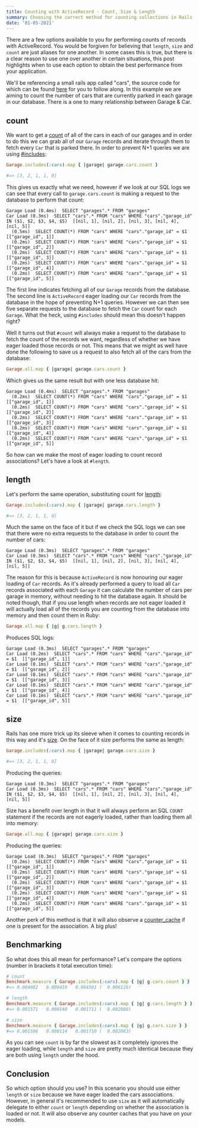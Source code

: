 ```yaml
---
title: Counting with ActiveRecord - Count, Size & Length
summary: Choosing the correct method for counting collections in Rails can be confusing. In this post we weigh up the different options ActiveRecord offers us and pick the best tool for the job.
date: '01-05-2021'
---
```


There are a few options available to you for performing counts of records with ActiveRecord. You would be forgiven for believing that `length`, `size` and `count` are just aliases for one another. In some cases this is true, but there is a clear reason to use one over another in certain situations, this post highlights when to use each option to obtain the best performance from your application.

We'll be referencing a small rails app called "cars", the source code for which can be found [here](https://github.com/LewisYoul/cars) for you to follow along. In this example we are aiming to count the number of cars that are currently parked in each garage in our database. There is a one to many relationship between Garage & Car.

## count

We want to get a [count](https://apidock.com/rails/ActiveRecord/Calculations/ClassMethods/count) of all of the cars in each of our garages and in order to do this we can grab all of our `Garage` records and iterate through them to fetch every `Car` that is parked there. In order to prevent N+1 queries we are using [#includes](https://apidock.com/rails/ActiveRecord/QueryMethods/includes):

```ruby
Garage.includes(:cars).map { |garage| garage.cars.count }

#=> [3, 2, 1, 1, 0]
```

This gives us exactly what we need, however if we look at our SQL logs we can see that every call to `garage.cars.count` is making a request to the database to perform that count:

```
Garage Load (0.4ms)  SELECT "garages".* FROM "garages"
Car Load (0.3ms)  SELECT "cars".* FROM "cars" WHERE "cars"."garage_id" IN ($1, $2, $3, $4, $5)  [[nil, 1], [nil, 2], [nil, 3], [nil, 4], [nil, 5]]
  (0.5ms)  SELECT COUNT(*) FROM "cars" WHERE "cars"."garage_id" = $1  [["garage_id", 1]]
  (0.2ms)  SELECT COUNT(*) FROM "cars" WHERE "cars"."garage_id" = $1  [["garage_id", 2]]
  (0.2ms)  SELECT COUNT(*) FROM "cars" WHERE "cars"."garage_id" = $1  [["garage_id", 3]]
  (0.2ms)  SELECT COUNT(*) FROM "cars" WHERE "cars"."garage_id" = $1  [["garage_id", 4]]
  (0.2ms)  SELECT COUNT(*) FROM "cars" WHERE "cars"."garage_id" = $1  [["garage_id", 5]]

```

The first line indicates fetching all of our `Garage` records from the database. The second line is `ActiveRecord` eager loading our `Car` records from the database in the hope of preventing N+1 queries. However we can then see five separate requests to the database to fetch the `Car` count for each `Garage`. What the heck, using `#includes` should mean this doesn't happen right?

Well it turns out that `#count` will always make a request to the database to fetch the count of the records we want, regardless of whether we have eager loaded those records or not. This means that we might as well have done the following to save us a request to also fetch all of the cars from the database:

```ruby
Garage.all.map { |garage| garage.cars.count }
```

Which gives us the same result but with one less database hit:

```
Garage Load (0.4ms)  SELECT "garages".* FROM "garages"
  (0.2ms)  SELECT COUNT(*) FROM "cars" WHERE "cars"."garage_id" = $1  [["garage_id", 1]]
  (0.2ms)  SELECT COUNT(*) FROM "cars" WHERE "cars"."garage_id" = $1  [["garage_id", 2]]
  (0.2ms)  SELECT COUNT(*) FROM "cars" WHERE "cars"."garage_id" = $1  [["garage_id", 3]]
  (0.2ms)  SELECT COUNT(*) FROM "cars" WHERE "cars"."garage_id" = $1  [["garage_id", 4]]
  (0.2ms)  SELECT COUNT(*) FROM "cars" WHERE "cars"."garage_id" = $1  [["garage_id", 5]]
```

So how can we make the most of eager loading to count record associations? Let's have a look at `#length`.

## length

Let's perform the same operation, substituting count for [length](https://apidock.com/ruby/Array/length):

```ruby
Garage.includes(:cars).map { |garage| garage.cars.length }

#=> [3, 2, 1, 1, 0]
```

Much the same on the face of it but if we check the SQL logs we can see that there were no extra requests to the database in order to count the number of cars:

```
Garage Load (0.3ms)  SELECT "garages".* FROM "garages"
Car Load (0.3ms)  SELECT "cars".* FROM "cars" WHERE "cars"."garage_id" IN ($1, $2, $3, $4, $5)  [[nil, 1], [nil, 2], [nil, 3], [nil, 4], [nil, 5]]
```

The reason for this is because `ActiveRecord` is now honouring our eager loading of `Car` records. As it's already performed a query to load all `Car` records associated with each `Garage` it can calculate the number of cars per garage in memory, without needing to hit the database again. It should be noted though, that if you use length when records are not eager loaded it will actually load all of the records you are counting from the database into memory and then count them in Ruby:


```ruby
Garage.all.map { |g| g.cars.length }
```

Produces SQL logs:

```
Garage Load (0.3ms)  SELECT "garages".* FROM "garages"
Car Load (0.2ms)  SELECT "cars".* FROM "cars" WHERE "cars"."garage_id" = $1  [["garage_id", 1]]
Car Load (0.1ms)  SELECT "cars".* FROM "cars" WHERE "cars"."garage_id" = $1  [["garage_id", 2]]
Car Load (0.1ms)  SELECT "cars".* FROM "cars" WHERE "cars"."garage_id" = $1  [["garage_id", 3]]
Car Load (0.1ms)  SELECT "cars".* FROM "cars" WHERE "cars"."garage_id" = $1  [["garage_id", 4]]
Car Load (0.1ms)  SELECT "cars".* FROM "cars" WHERE "cars"."garage_id" = $1  [["garage_id", 5]]
```

## size

Rails has one more trick up its sleeve when it comes to counting records in this way and it's [size](https://apidock.com/rails/ActiveRecord/Associations/AssociationCollection/size). On the face of it size performs the same as length:

```ruby
Garage.includes(:cars).map { |garage| garage.cars.size }

#=> [3, 2, 1, 1, 0]
```

Producing the queries:

```
Garage Load (0.3ms)  SELECT "garages".* FROM "garages"
Car Load (0.3ms)  SELECT "cars".* FROM "cars" WHERE "cars"."garage_id" IN ($1, $2, $3, $4, $5)  [[nil, 1], [nil, 2], [nil, 3], [nil, 4], [nil, 5]]
```

Size has a benefit over length in that it will always perform an SQL `COUNT` statement if the records are not eagerly loaded, rather than loading them all into memory:

```ruby
Garage.all.map { |garage| garage.cars.size }
```

Producing the queries:

```
Garage Load (0.3ms)  SELECT "garages".* FROM "garages"
  (0.2ms)  SELECT COUNT(*) FROM "cars" WHERE "cars"."garage_id" = $1  [["garage_id", 1]]
  (0.2ms)  SELECT COUNT(*) FROM "cars" WHERE "cars"."garage_id" = $1  [["garage_id", 2]]
  (0.2ms)  SELECT COUNT(*) FROM "cars" WHERE "cars"."garage_id" = $1  [["garage_id", 3]]
  (0.2ms)  SELECT COUNT(*) FROM "cars" WHERE "cars"."garage_id" = $1  [["garage_id", 4]]
  (0.2ms)  SELECT COUNT(*) FROM "cars" WHERE "cars"."garage_id" = $1  [["garage_id", 5]]
```

Another perk of this method is that it will also observe a [counter_cache](https://guides.rubyonrails.org/association_basics.html#options-for-belongs-to-counter-cache) if one is present for the association. A big plus!

## Benchmarking

So what does this all mean for performance? Let's compare the options (number in brackets it total execution time):

```ruby
# count
Benchmark.measure { Garage.includes(:cars).map { |g| g.cars.count } }
#=> 0.004082   0.000419   0.004501 (  0.006126)

# length
Benchmark.measure { Garage.includes(:cars).map { |g| g.cars.length } }
#=> 0.001571   0.000140   0.001711 (  0.002080)

# size
Benchmark.measure { Garage.includes(:cars).map { |g| g.cars.size } }
#=> 0.001596   0.000114   0.001710 (  0.002063)
```

As you can see `count` is by far the slowest as it completely ignores the eager loading, while `length` and `size` are pretty much identical because they are both using `length` under the hood.

## Conclusion

So which option should you use? In this scenario you should use either `length` or `size` because we have eager loaded the cars associations. However, in general it's recommended to use `size` as it will automatically delegate to either `count` or `length` depending on whether the association is loaded or not. It will also observe any counter caches that you have on your models.